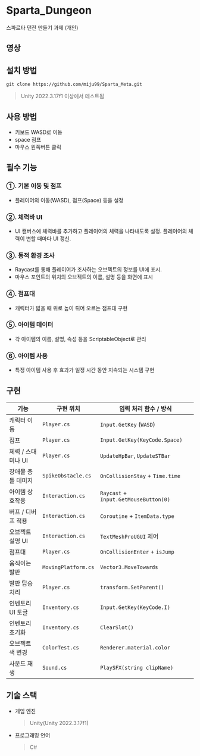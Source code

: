 # Sparta_Dungeon
스파르타 던전 만들기 과제 (개인)

## 영상

## 설치 방법
`git clone https://github.com/miju99/Sparta_Meta.git`
> Unity 2022.3.17f1 이상에서 테스트됨

## 사용 방법
* 키보드 WASD로 이동
* space 점프
* 마우스 왼쪽버튼 클릭

## 필수 기능
### ①. 기본 이동 및 점프
  * 플레이어의 이동(WASD), 점프(Space) 등을 설정
### ②. 체력바 UI
  * UI 캔버스에 체력바를 추가하고 플레이어의 체력을 나타내도록 설정. 플레이어의 체력이 변할 때마다 UI 갱신.
### ③. 동적 환경 조사
  * Raycast를 통해 플레이어가 조사하는 오브젝트의 정보를 UI에 표시.
  * 마우스 포인트의 위치의 오브젝트의 이름, 설명 등을 화면에 표시
### ④. 점프대
  * 캐릭터가 밟을 때 위로 높이 튀어 오르는 점프대 구현
### ⑤. 아이템 데이터
  * 각 아이템의 이름, 설명, 속성 등을 ScriptableObject로 관리
### ⑥. 아이템 사용
  * 특정 아이템 사용 후 효과가 일정 시간 동안 지속되는 시스템 구현

## 구현
| 기능 | 구현 위치 | 입력 처리 함수 / 방식 |
|-|-|-|
| 캐릭터 이동 | `Player.cs`| `Input.GetKey` (`WASD`) |
| 점프| `Player.cs` | `Input.GetKey(KeyCode.Space)` |
| 체력 / 스태미나 UI | `Player.cs` | `UpdateHpBar`, `UpdateSTBar`  |
| 장애물 충돌 데미지 | `SpikeObstacle.cs` | `OnCollisionStay` + `Time.time` |
| 아이템 상호작용 | `Interaction.cs` | `Raycast` + `Input.GetMouseButton(0)` |
| 버프 / 디버프 적용 | `Interaction.cs` | `Coroutine` + `ItemData.type` |
| 오브젝트 설명 UI | `Interaction.cs` | `TextMeshProUGUI` 제어 |
| 점프대 | `Player.cs` | `OnCollisionEnter` + `isJump` |
| 움직이는 발판 | `MovingPlatform.cs`| `Vector3.MoveTowards` |
| 발판 탑승 처리 | `Player.cs` | `transform.SetParent()` |
| 인벤토리 UI 토글 | `Inventory.cs` | `Input.GetKey(KeyCode.I)` |
| 인벤토리 초기화  | `Inventory.cs` | `ClearSlot()` |
| 오브젝트 색 변경 | `ColorTest.cs` | `Renderer.material.color` |
| 사운드 재생 | `Sound.cs` | `PlaySFX(string clipName)` |

## 기술 스택
  * 게임 엔진
    > Unity(Unity 2022.3.17f1)
  * 프로그래밍 언어
    > C#
